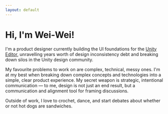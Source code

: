 ```yaml
---
layout: default
---
```


# Hi, I'm Wei-Wei!

I'm a product designer currently building the UI foundations for the [Unity Editor](https://unity.com/products/unity-platform), unravelling years worth of design inconsistency debt and breaking down silos in the Unity design community.

My favourite problems to work on are complex, technical, messy ones. I'm at my best when breaking down complex concepts and technologies into a simple, clear product experience. My secret weapon is strategic, intentional communication &mdash; to me, design is not just an end result, but a communication and alignment tool for framing discussions.

Outside of work, I love to crochet, dance, and start debates about whether or not hot dogs are sandwiches.